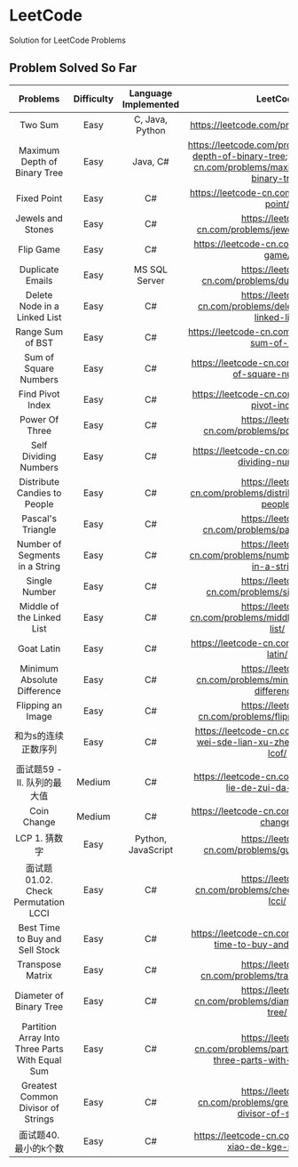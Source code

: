 # LeetCode
Solution for LeetCode Problems

## Problem Solved So Far
| Problems | Difficulty | Language Implemented | LeetCode |
| :-----:  | :--------: | :------------------: | :------: |
| Two Sum  | Easy | C, Java, Python | https://leetcode.com/problems/two-sum/ |
| Maximum Depth of Binary Tree | Easy | Java, C# | https://leetcode.com/problems/maximum-depth-of-binary-tree; https://leetcode-cn.com/problems/maximum-depth-of-binary-tree/ |
| Fixed Point  | Easy | C# | https://leetcode-cn.com/problems/fixed-point/ |
| Jewels and Stones | Easy | C# | https://leetcode-cn.com/problems/jewels-and-stones/ |
| Flip Game | Easy | C# | https://leetcode-cn.com/problems/flip-game/ |
| Duplicate Emails | Easy | MS SQL Server | https://leetcode-cn.com/problems/duplicate-emails/ |
| Delete Node in a Linked List | Easy | C# | https://leetcode-cn.com/problems/delete-node-in-a-linked-list/ |
| Range Sum of BST | Easy | C# | https://leetcode-cn.com/problems/range-sum-of-bst/ |
| Sum of Square Numbers | Easy | C# | https://leetcode-cn.com/problems/sum-of-square-numbers/ |
| Find Pivot Index | Easy | C# | https://leetcode-cn.com/problems/find-pivot-index/ |
| Power Of Three | Easy | C# | https://leetcode-cn.com/problems/power-of-three/ |
| Self Dividing Numbers | Easy | C# | https://leetcode-cn.com/problems/self-dividing-numbers/ |
| Distribute Candies to People | Easy | C# | https://leetcode-cn.com/problems/distribute-candies-to-people/ |
| Pascal's Triangle | Easy | C# | https://leetcode-cn.com/problems/pascals-triangle/ |
| Number of Segments in a String | Easy | C# | https://leetcode-cn.com/problems/number-of-segments-in-a-string/ |
| Single Number | Easy | C# | https://leetcode-cn.com/problems/single-number/ |
| Middle of the Linked List | Easy | C# | https://leetcode-cn.com/problems/middle-of-the-linked-list/ |
| Goat Latin | Easy | C# | https://leetcode-cn.com/problems/goat-latin/ |
| Minimum Absolute Difference | Easy | C# | https://leetcode-cn.com/problems/minimum-absolute-difference/ |
| Flipping an Image | Easy | C# | https://leetcode-cn.com/problems/flipping-an-image/ |
| 和为s的连续正数序列 | Easy | C# | https://leetcode-cn.com/problems/he-wei-sde-lian-xu-zheng-shu-xu-lie-lcof/ |
| 面试题59 - II. 队列的最大值 | Medium | C# | https://leetcode-cn.com/problems/dui-lie-de-zui-da-zhi-lcof/ |
| Coin Change | Medium | C# | https://leetcode-cn.com/problems/coin-change/ |
| LCP 1. 猜数字 | Easy | Python, JavaScript | https://leetcode-cn.com/problems/guess-numbers/ |
| 面试题 01.02. Check Permutation LCCI | Easy | C# | https://leetcode-cn.com/problems/check-permutation-lcci/ |
| Best Time to Buy and Sell Stock | Easy | C# | https://leetcode-cn.com/problems/best-time-to-buy-and-sell-stock/ |
| Transpose Matrix | Easy | C# | https://leetcode-cn.com/problems/transpose-matrix/ |
| Diameter of Binary Tree | Easy | C# | https://leetcode-cn.com/problems/diameter-of-binary-tree/ |
| Partition Array Into Three Parts With Equal Sum | Easy | C# | https://leetcode-cn.com/problems/partition-array-into-three-parts-with-equal-sum/ |
| Greatest Common Divisor of Strings | Easy | C# | https://leetcode-cn.com/problems/greatest-common-divisor-of-strings/ |
| 面试题40. 最小的k个数 | Easy | C# | https://leetcode-cn.com/problems/zui-xiao-de-kge-shu-lcof/ |
